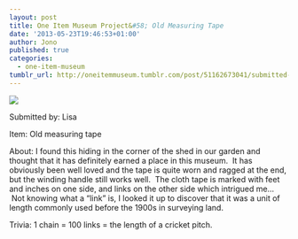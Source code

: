 ```yaml
---
layout: post
title: One Item Museum Project&#58; Old Measuring Tape
date: '2013-05-23T19:46:53+01:00'
author: Jono
published: true
categories:
  - one-item-museum
tumblr_url: http://oneitemmuseum.tumblr.com/post/51162673041/submitted-by-lisa-item-old-measuring-tape
---
```

<img src="http://ellis.scot/uploads/2013/05/measure.jpg" />

Submitted by: Lisa

Item: Old measuring tape

About: I found this hiding in the corner of the shed in our garden and thought that it has definitely earned a place in this museum.  It has obviously been well loved and the tape is quite worn and ragged at the end, but the winding handle still works well.  The cloth tape is marked with feet and inches on one side, and links on the other side which intrigued me…  Not knowing what a “link” is, I looked it up to discover that it was a unit of length commonly used before the 1900s in surveying land.

Trivia: 1 chain = 100 links = the length of a cricket pitch.
